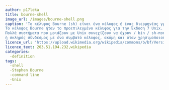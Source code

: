 ```yaml
---
author: p17leka
title: bourne-shell
image_url: /images/bourne-shell.png
caption: 'Το κέλυφος Bourne (sh) είναι ένα κέλυφος ή ένας διερμηνέας γραμμής εντολών για λειτουργικά συστήματα υπολογιστών.
Το κέλυφος Bourne ήταν το προεπιλεγμένο κέλυφος για την Έκδοση 7 Unix.
Πολλά συστήματα που μοιάζουν με Unix συνεχίζουν να έχουν / bin / sh-που θα είναι το κέλυφος Bourne ή συμβολική σύνδεση
ή σκληρός σύνδεσμος με ένα συμβατό κέλυφος, ακόμη και όταν χρησιμοποιούνται άλλα κελύφη από τους περισσότερους χρήστες.'
licence_url: 'https://upload.wikimedia.org/wikipedia/commons/b/bf/Version_7_UNIX_SIMH_PDP11_Kernels_Shell.png'
licence_text: 203.51.194.232,wikipedia
categories:
  -definition
tags:
  -shell
  -Stephen Bourne
  -command line
  -Unix
---
```

  
